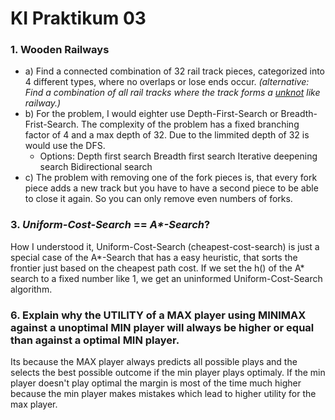 # KI Praktikum 03

### 1. Wooden Railways

* a) Find a connected combination of 32 rail track pieces, categorized into 4 different types, where no overlaps or lose ends occur. *(alternative: Find a combination of all rail tracks where the track forms a [unknot](https://en.wikipedia.org/wiki/Unknot) like railway.)*
* b) For the problem, I would eighter use Depth-First-Search or Breadth-Frist-Search. The complexity of the problem has a fixed branching factor of 4 and a max depth of 32. Due to the limmited depth of 32 is would use the DFS.
  * Options:
    Depth first search
    Breadth first search
    Iterative deepening search
    Bidirectional search
* c) The problem with removing one of the fork pieces is, that every fork piece adds a new track but you have to have a second piece to be able to close it again. So you can only remove even numbers of forks.


### 3. *Uniform-Cost-Search* == *A\*-Search*? 

How I understood it, Uniform-Cost-Search (cheapest-cost-search) is just a special case of the A\*-Search that has a easy heuristic, that sorts the frontier just based on the cheapest path cost. If we set the h() of the A\* search to a fixed number like 1, we get an uninformed Uniform-Cost-Search algorithm.



### 6. Explain why the UTILITY of a MAX player using MINIMAX against a unoptimal MIN player will always be higher or equal than against a optimal MIN player.

Its because the MAX player always predicts all possible plays and the selects the best possible outcome if the min player plays optimaly. If the min player doesn't play optimal the margin is most of the time much higher because the min player makes mistakes which lead to higher utility for the max player.